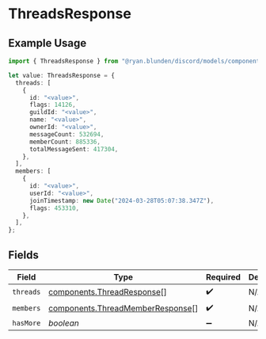 # ThreadsResponse

## Example Usage

```typescript
import { ThreadsResponse } from "@ryan.blunden/discord/models/components";

let value: ThreadsResponse = {
  threads: [
    {
      id: "<value>",
      flags: 14126,
      guildId: "<value>",
      name: "<value>",
      ownerId: "<value>",
      messageCount: 532694,
      memberCount: 885336,
      totalMessageSent: 417304,
    },
  ],
  members: [
    {
      id: "<value>",
      userId: "<value>",
      joinTimestamp: new Date("2024-03-28T05:07:38.347Z"),
      flags: 453310,
    },
  ],
};
```

## Fields

| Field                                                                                | Type                                                                                 | Required                                                                             | Description                                                                          |
| ------------------------------------------------------------------------------------ | ------------------------------------------------------------------------------------ | ------------------------------------------------------------------------------------ | ------------------------------------------------------------------------------------ |
| `threads`                                                                            | [components.ThreadResponse](../../models/components/threadresponse.md)[]             | :heavy_check_mark:                                                                   | N/A                                                                                  |
| `members`                                                                            | [components.ThreadMemberResponse](../../models/components/threadmemberresponse.md)[] | :heavy_check_mark:                                                                   | N/A                                                                                  |
| `hasMore`                                                                            | *boolean*                                                                            | :heavy_minus_sign:                                                                   | N/A                                                                                  |